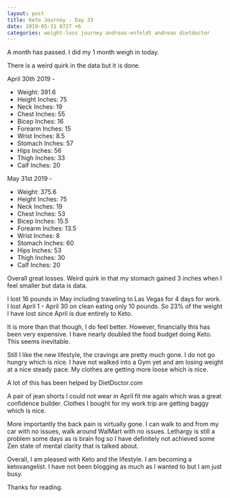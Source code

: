 ```yaml
---
layout: post
title: Keto Journey - Day 33
date: 2019-05-31 0727 +6
categories: weight-loss journey andreas-enfeldt andreas dietdoctor
---
```


A month has passed. I did my 1 month weigh in today.

There is a weird quirk in the data but it is done.

April 30th 2019 - 
* Weight: 391.6
* Height Inches: 75
* Neck Inches: 19
* Chest Inches: 55
* Bicep Inches: 16
* Forearm Inches: 15
* Wrist Inches: 8.5
* Stomach Inches: 57
* Hips Inches: 56
* Thigh Inches: 33
* Calf Inches: 20

May 31st 2019 - 
* Weight: 375.6
* Height Inches: 75
* Neck Inches: 19
* Chest Inches: 53 
* Bicep Inches: 15.5
* Forearm Inches: 13.5
* Wrist Inches: 8
* Stomach Inches: 60
* Hips Inches: 53
* Thigh Inches: 30
* Calf Inches: 20

Overall great losses. Weird quirk in that my stomach gained 3 inches when I feel smaller but data is data.

I lost 16 pounds in May including traveling to Las Vegas for 4 days for work. I lost April 1 - April 30 on clean eating only 10 pounds. So 23% of the weight I have lost since April is due entirely to Keto.

It is more than that though, I do feel better. However, financially this has been very expensive. I have nearly doubled the food budget doing Keto. This seems inevitable.

Still I like the new lifestyle, the cravings are pretty much gone. I do not go hungry which is nice. I have not walked into a Gym yet and am losing weight at a nice steady pace. My clothes are getting more loose which is nice.

A lot of this has been helped by DietDoctor.com

A pair of jean shorts I could not wear in April fit me again which was a great confidence builder. Clothes I bought for my work trip are getting baggy which is nice. 

More importantly the back pain is virtually gone. I can walk to and from my car with no issues, walk around WalMart with no issues. Lethargy is still a problem some days as is brain fog so I have definitely not achieved some Zen state of mental clarity that is talked about. 

Overall, I am pleased with Keto and the lifestyle. I am becoming a ketovangelist. I have not been blogging as much as I wanted to but I am just busy.

Thanks for reading. 


